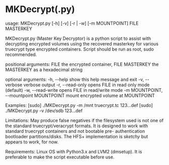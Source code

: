 # MKDecrypt(.py)


usage: MKDecrypt.py [-h] [-v] [-r | -w] [-m MOUNTPOINT] FILE MASTERKEY

MKDecrypt.py (Master Key Decryptor) is a python script to assist with
decrypting encrypted volumes using the recovered masterkey for various
truecrypt type encrypted containers. Script should be run as root,
sudo recommended.

positional arguments:
  FILE                  the encrypted container, FILE
  MASTERKEY             the MASTERKEY as a hexadecimal string

optional arguments:
  -h, --help            show this help message and exit
  -v, --verbose         verbose output
  -r, --read-only       opens FILE in read only mode (default)
  -w, --read-write      opens FILE in read/write mode
  -m MOUNTPOINT, --mountpoint MOUNTPOINT
                        mount encrypted volume at MOUNTPOINT

Examples: [sudo] ./MKDecrypt.py -m /mnt truecrypt.tc 123...def
          [sudo] ./MKDecrypt.py -v /dev/sdb 123...def


Limitations: May produce false negatives if the filesystem used is not
one of the standard truecrypt/veracrypt formats.  It is designed to
work with standard truecrypt containers and not bootable pre-
authentication bootloader partitions/disks.  The HFS+
implementation is _sketchy_ but appears to work, for now.

Requirements:  Linux OS with Python3.x and LVM2 (dmsetup).  It is
preferable to make the script executable before use.
